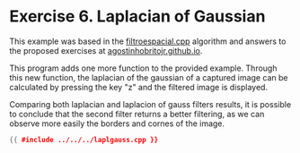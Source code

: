 # Exercise 6. Laplacian of Gaussian

This example was based in the [filtroespacial.cpp](https://agostinhobritojr.github.io/tutorial/pdi/exemplos/filtroespacial.cpp) algorithm and answers to the proposed exercises at [agostinhobritojr.github.io](https://agostinhobritojr.github.io/tutorial/pdi/#_exerc%C3%ADcios_4).

This program adds one more function to the provided example. Through this new function, the laplacian of the gaussian of a captured image can be calculated by pressing the key "z" and the filtered image is displayed.

Comparing both laplacian and laplacion of gauss filters results, it is possible to conclude that the second filter returns a better filtering, as we can observe more easily the borders and cornes of the image.

```cpp
{{ #include ../../../laplgauss.cpp }}
```
